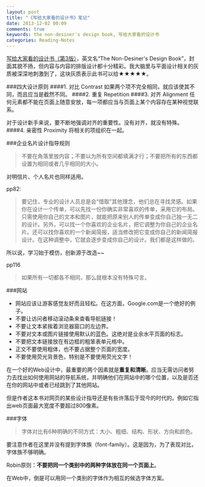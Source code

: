 ```yaml
---
layout: post
title: "《写给大家看的设计书》笔记"
date: 2013-12-02 00:09
comments: true
keywords: the non-desiner's design book, 写给大家看的设计书
categories: Reading-Notes
---
```

<a href="http://book.douban.com/subject/3323633/" class="douban_book" name="3323633" target="_blank" title="去豆瓣查看此书~~">写给大家看的设计书（第3版）</a>，英文名“The Non-Desiner's Design Book”，封面其貌不扬，但内容与内容的排版设计都十分精彩。我大脑里与平面设计相关的灰质被深深地刺激到了，这块灰质表示此书可以给★★★★★。
<!-- more -->

###四大设计原则
####1. 对比 Contrast
如果两个项不完全相同，就应该使其不同，而且应当是截然不同。
####2. 重复 Repetition
####3. 对齐 Alignment
任何元素都不能在页面上随意安放，每一项都应当与页面上某个内容存在某种视觉联系。

对于设计新手来说，要不断地强调对齐的重要性。没有对齐，就没有特殊。
####4. 亲密性 Proximity
将相关的项组织在一起。

###企业名片设计指导规则
> 不要在角落里放内容；不要以为所有空间都填满才行；不要把所有的东西都设置为相同或者几乎相同的大小。

对明信片、个人名片也同样适用。

pp82:

> 要记住，专业的设计人员总是会“借取”其他理念，他们总在寻找灵感。如果你在设计一个传单，可以先找一份你确实非常喜欢的传单，采用它的布局。只需使用你自己的文本和图片，就能把原来别人的传单变成你自己独一无二的设计。另外，可以找一个你喜欢的企业名片，把它调整为你自己的企业名片。还可以找你喜欢的一个新闻简报，适当修改把它变成你自己的新闻简报设计。在这种调整中，它就会逐步变成你自己的设计。我们都是这样做的。

所以说，学习始于模仿，创新源于改造~~

pp116

> 如果所有一切都各不相同，那么就根本没有特殊可言。

###网站
+ 网站应该让游客感觉友好而且轻松。在这方面，Google.com是一个绝好的例子。
+ 不要让访问者移动滚动条来查看导航链接！
+ 不要让文本紧挨着浏览器窗口的左边界。
+ 不要对文本或图片链接使用默认的蓝色。这绝对是业余水平页面的标志。
+ 不要把文本链接放在有边框的粗笨表单元格中。
+ 正文不要使用粗体，也不要占据整个页面的宽度。
+ 不要使用荧光背景色，特别是不要使用荧光文字！

在一个好的Web设计中，最重要的两个因素就是<strong>重复和清晰</strong>。应当无需访问者努力去找出如何使用网站的导航系统，并明确他们在网站中的哪个位置，以及是否还在你的网站中或者已经跳到了其他网站。

但是作者这本书对网页的某些设计指导还是有些许落后于现今的时代的。例如它指出web页面最大宽度不要超过800像素。

###字体
> 字体对比有6种明确的不同方式：大小、粗细、结构、形状、方向和颜色。

要注意作者在这里并没有提到字体族（font-family）。这是因为，为了表现对比，字体族不够明确。

Robin原则：<strong>不要把同一个类别中的两种字体放在同一个页面上</strong>。

在Web中，倒是可以用同一个类别的字体作为相互的候选字体方案。